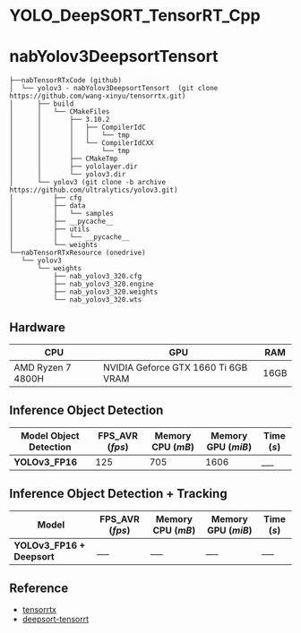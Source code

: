 # YOLO_DeepSORT_TensorRT_Cpp


# nabYolov3DeepsortTensort 

```
├──nabTensorRTxCode (github)
│  └── yolov3 - nabYolov3DeepsortTensort  (git clone https://github.com/wang-xinyu/tensorrtx.git)
│      ├── build
│      │   └── CMakeFiles
│      │       ├── 3.10.2
│      │       │   ├── CompilerIdC
│      │       │   │   └── tmp
│      │       │   └── CompilerIdCXX
│      │       │       └── tmp
│      │       ├── CMakeTmp
│      │       ├── yololayer.dir
│      │       └── yolov3.dir
│      └── yolov3 (git clone -b archive https://github.com/ultralytics/yolov3.git)
│          ├── cfg
│          ├── data
│          │   └── samples
│          ├── __pycache__
│          ├── utils
│          │   └── __pycache__
│          └── weights
└──nabTensorRTxResource (onedrive)
   └── yolov3
       └── weights
           ├── nab_yolov3_320.cfg
           ├── nab_yolov3_320.engine
           ├── nab_yolov3_320.weights
           └── nab_yolov3_320.wts
```
## Hardware

| CPU | GPU | RAM |
| ----------- | ----------- | ----------- | 
| AMD Ryzen 7 4800H | NVIDIA Geforce GTX 1660 Ti 6GB VRAM |  16GB  |


## Inference Object Detection


| Model Object Detection | FPS_AVR (*fps*) | Memory CPU (*mB*) | Memory GPU (*miB*) | Time (*s*) |
| ----------- | ----------- | ----------- | ----------- | ----------- |
| **YOLOv3_FP16** | 125 | 705 | 1606 | *___* |


## Inference Object Detection + Tracking

| Model | FPS_AVR (*fps*) | Memory CPU (*mB*) | Memory GPU (*miB*) | Time (*s*) |
| ----------- | ----------- | ----------- | ----------- | ----------- |
| **YOLOv3_FP16 + Deepsort** | *___* | *___* | *___* | *___* |



## Reference
* [tensorrtx](https://github.com/wang-xinyu/tensorrtx)
* [deepsort-tensorrt](https://github.com/nabang1010/deepsort-tensorrt)
